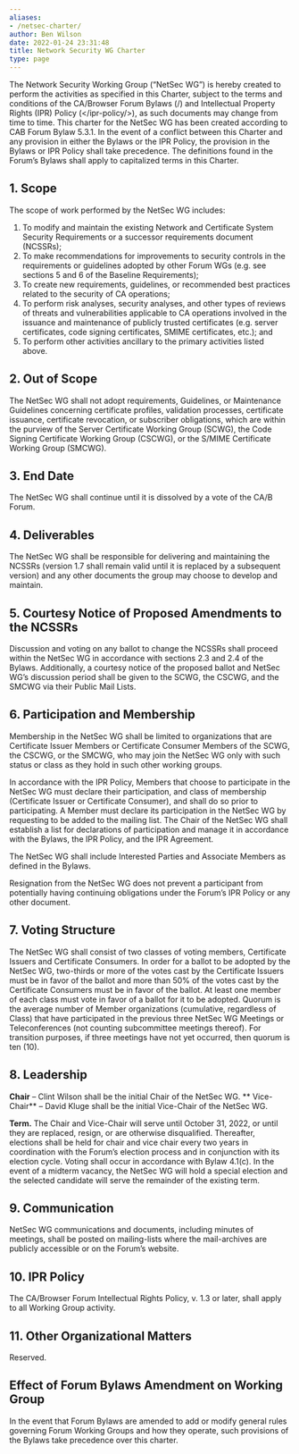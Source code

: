 ```yaml
---
aliases:
- /netsec-charter/
author: Ben Wilson
date: 2022-01-24 23:31:48
title: Network Security WG Charter
type: page
---
```


The Network Security Working Group (“NetSec WG”) is hereby created to perform the activities as specified in this Charter, subject to the terms and conditions of the CA/Browser Forum Bylaws (</bylaws>/) and Intellectual Property Rights (IPR) Policy (</ipr-policy/>), as such documents may change from time to time. This charter for the NetSec WG has been created according to CAB Forum Bylaw 5.3.1. In the event of a conflict between this Charter and any provision in either the Bylaws or the IPR Policy, the provision in the Bylaws or IPR Policy shall take precedence. The definitions found in the Forum’s Bylaws shall apply to capitalized terms in this Charter.

## 1. Scope 

The scope of work performed by the NetSec WG includes:

1. To modify and maintain the existing Network and Certificate System Security Requirements or a successor requirements document (NCSSRs);
1. To make recommendations for improvements to security controls in the requirements or guidelines adopted by other Forum WGs (e.g. see sections 5 and 6 of the Baseline Requirements);
1. To create new requirements, guidelines, or recommended best practices related to the security of CA operations;
1. To perform risk analyses, security analyses, and other types of reviews of threats and vulnerabilities applicable to CA operations involved in the issuance and maintenance of publicly trusted certificates (e.g. server certificates, code signing certificates, SMIME certificates, etc.); and
1. To perform other activities ancillary to the primary activities listed above.

## 2. Out of Scope 

The NetSec WG shall not adopt requirements, Guidelines, or Maintenance Guidelines concerning certificate profiles, validation processes, certificate issuance, certificate revocation, or subscriber obligations, which are within the purview of the Server Certificate Working Group (SCWG), the Code Signing Certificate Working Group (CSCWG), or the S/MIME Certificate Working Group (SMCWG).

## 3. End Date 

The NetSec WG shall continue until it is dissolved by a vote of the CA/B Forum.

## 4. Deliverables 

The NetSec WG shall be responsible for delivering and maintaining the NCSSRs (version 1.7 shall remain valid until it is replaced by a subsequent version) and any other documents the group may choose to develop and maintain.

## 5. Courtesy Notice of Proposed Amendments to the NCSSRs 

Discussion and voting on any ballot to change the NCSSRs shall proceed within the NetSec WG in accordance with sections 2.3 and 2.4 of the Bylaws. Additionally, a courtesy notice of the proposed ballot and NetSec WG’s discussion period shall be given to the SCWG, the CSCWG, and the SMCWG via their Public Mail Lists.

## 6. Participation and Membership 

Membership in the NetSec WG shall be limited to organizations that are Certificate Issuer Members or Certificate Consumer Members of the SCWG, the CSCWG, or the SMCWG, who may join the NetSec WG only with such status or class as they hold in such other working groups.

In accordance with the IPR Policy, Members that choose to participate in the NetSec WG must declare their participation, and class of membership (Certificate Issuer or Certificate Consumer), and shall do so prior to participating. A Member must declare its participation in the NetSec WG by requesting to be added to the mailing list. The Chair of the NetSec WG shall establish a list for declarations of participation and manage it in accordance with the Bylaws, the IPR Policy, and the IPR Agreement.

The NetSec WG shall include Interested Parties and Associate Members as defined in the Bylaws.

Resignation from the NetSec WG does not prevent a participant from potentially having continuing obligations under the Forum’s IPR Policy or any other document.

## 7. Voting Structure 

The NetSec WG shall consist of two classes of voting members, Certificate Issuers and Certificate Consumers. In order for a ballot to be adopted by the NetSec WG, two-thirds or more of the votes cast by the Certificate Issuers must be in favor of the ballot and more than 50% of the votes cast by the Certificate Consumers must be in favor of the ballot. At least one member of each class must vote in favor of a ballot for it to be adopted. Quorum is the average number of Member organizations (cumulative, regardless of Class) that have participated in the previous three NetSec WG Meetings or Teleconferences (not counting subcommittee meetings thereof). For transition purposes, if three meetings have not yet occurred, then quorum is ten (10).

## 8. Leadership 

**Chair** – Clint Wilson shall be the initial Chair of the NetSec WG.
**
Vice-Chair** – David Kluge shall be the initial Vice-Chair of the NetSec WG.

**Term.** The Chair and Vice-Chair will serve until October 31, 2022, or until they are replaced, resign, or are otherwise disqualified. Thereafter, elections shall be held for chair and vice chair every two years in coordination with the Forum’s election process and in conjunction with its election cycle. Voting shall occur in accordance with Bylaw 4.1(c). In the event of a midterm vacancy, the NetSec WG will hold a special election and the selected candidate will serve the remainder of the existing term.

## 9. Communication 

NetSec WG communications and documents, including minutes of meetings, shall be posted on mailing-lists where the mail-archives are publicly accessible or on the Forum’s website.

## 10. IPR Policy 

The CA/Browser Forum Intellectual Rights Policy, v. 1.3 or later, shall apply to all Working Group activity.

## 11. Other Organizational Matters 

Reserved.

## Effect of Forum Bylaws Amendment on Working Group 

In the event that Forum Bylaws are amended to add or modify general rules governing Forum Working Groups and how they operate, such provisions of the Bylaws take precedence over this charter.